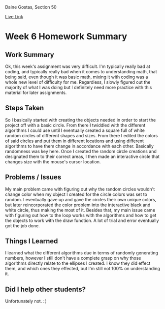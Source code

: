 Daine Gostas, Section 50

[Live Link](https://daine-gostas.github.io/120-work/HW-6/)

# Week 6 Homework Summary
## Work Summary
Ok, this week's assignment was very difficult. I'm typically really bad at coding, and typically really bad when it comes to understanding math, that being said, even though it was basic math, mixing it with coding was a whole new level of difficulty for me. Regardless, I slowly figured out the majority of what I was doing but I definitely need more practice with this material for later assignments.

## Steps Taken
So I basically started with creating the objects needed in order to start the project off with a basic circle. From there I twiddled with the different algorithms I could use until I eventually created a square full of white random circles of different shapes and sizes. From there I edited the colors of said circles and put them in different locations and using different algorithms to have them change in accordance with each other. Basically randomness was key here. Once I created the random circle creations and designated them to their correct areas, I then made an interactive circle that changes size with the mouse's cursor location.

## Problems / Issues
My main problem came with figuring out why the random circles wouldn't change color when my object I created for the circle colors was set to random. I eventually gave up and gave the circles their own unique colors, but later reincorporated the color problem into the interactive black and white circle, thus making the most of it.
Besides that, my main issue came with figuring out how to the loop works with the algorithms and how to get the objects to work with the draw function. A lot of trial and error eventually got the job done.

## Things I Learned
I learned what the different algorithms due in terms of randomly generating numbers, however I still don't have a complete grasp on why those algorithms directly relate to the ellipses I created. I know they did effect them, and which ones they effected, but I'm still not 100% on understanding it.

## Did I help other students?
Unfortunately not. :(

